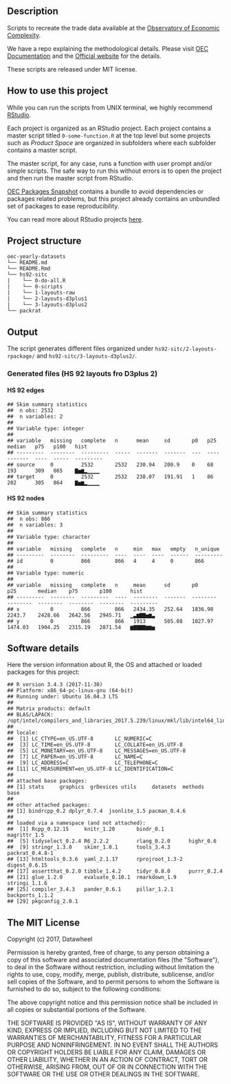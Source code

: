 
<!-- README.md is generated from README.Rmd. Please edit that file -->
Description
-----------

Scripts to recreate the trade data available at the [Observatory of Economic Complexity](http://atlas.media.mit.edu/en/).

We have a repo explaining the methodological details. Please visit [OEC Documentation](https://observatory-economic-complexity.github.io/oec-documentation/) and the [Official website](http://atlas.media.mit.edu/en/) for the details.

These scripts are released under MIT license.

How to use this project
-----------------------

While you can run the scripts from UNIX terminal, we highly recommend [RStudio](https://www.rstudio.com/).

Each project is organized as an RStudio project. Each project contains a master script titled `0-some-function.R` at the top level but some projects such as *Product Space* are organized in subfolders where each subfolder contains a master script.

The master script, for any case, runs a function with user prompt and/or simple scripts. The safe way to run this without errors is to open the project and then run the master script from RStudio.

[OEC Packages Snapshot](https://github.com/observatory-economic-complexity/oec-packages-snapshot) contains a bundle to avoid dependencies or packages related problems, but this project already contains an unbundled set of packages to ease reproducibility.

You can read more about RStudio projects [here](https://support.rstudio.com/hc/en-us/articles/200526207-Using-Projects).

Project structure
-----------------

    oec-yearly-datasets
    └── README.md
    └── README.Rmd
    └── hs92-sitc
    |    └── 0-do-all.R
    |    └── 0-scripts
    |    └── 1-layouts-raw
    |    └── 2-layouts-d3plus1
    |    └── 3-layouts-d3plus2
    └── packrat

Output
------

The script generates different files organized under `hs92-sitc/2-layouts-rpackage/` and `hs92-sitc/3-layouts-d3plus2/`.

### Generated files (HS 92 layouts fro D3plus 2)

#### HS 92 edges

    ## Skim summary statistics  
    ##  n obs: 2532    
    ##  n variables: 2    
    ## 
    ## Variable type: integer
    ## 
    ## variable   missing   complete   n      mean     sd       p0   p25   median   p75   p100   hist     
    ## ---------  --------  ---------  -----  -------  -------  ---  ----  -------  ----  -----  ---------
    ## source     0         2532       2532   230.94   200.9    0    68    193      309   865    ▇▅▆▂▁▁▁▁ 
    ## target     0         2532       2532   238.07   191.91   1    86    202      305   864    ▇▅▆▂▁▁▁▁

#### HS 92 nodes

    ## Skim summary statistics  
    ##  n obs: 866    
    ##  n variables: 3    
    ## 
    ## Variable type: character
    ## 
    ## variable   missing   complete   n     min   max   empty   n_unique 
    ## ---------  --------  ---------  ----  ----  ----  ------  ---------
    ## id         0         866        866   4     4     0       866      
    ## 
    ## Variable type: numeric
    ## 
    ## variable   missing   complete   n     mean      sd       p0        p25       median    p75       p100      hist     
    ## ---------  --------  ---------  ----  --------  -------  --------  --------  --------  --------  --------  ---------
    ## x          0         866        866   2434.35   252.64   1836.98   2243.7    2428.66   2642.56   2945.71   ▁▃▆▇▇▅▆▃ 
    ## y          0         866        866   1913      505.08   1027.97   1474.03   1904.25   2315.19   2871.54   ▆▇▇▇▇▆▆▅

Software details
----------------

Here the version information about R, the OS and attached or loaded packages for this project:

    ## R version 3.4.3 (2017-11-30)
    ## Platform: x86_64-pc-linux-gnu (64-bit)
    ## Running under: Ubuntu 16.04.3 LTS
    ## 
    ## Matrix products: default
    ## BLAS/LAPACK: /opt/intel/compilers_and_libraries_2017.5.239/linux/mkl/lib/intel64_lin/libmkl_gf_lp64.so
    ## 
    ## locale:
    ##  [1] LC_CTYPE=en_US.UTF-8       LC_NUMERIC=C              
    ##  [3] LC_TIME=en_US.UTF-8        LC_COLLATE=en_US.UTF-8    
    ##  [5] LC_MONETARY=en_US.UTF-8    LC_MESSAGES=en_US.UTF-8   
    ##  [7] LC_PAPER=en_US.UTF-8       LC_NAME=C                 
    ##  [9] LC_ADDRESS=C               LC_TELEPHONE=C            
    ## [11] LC_MEASUREMENT=en_US.UTF-8 LC_IDENTIFICATION=C       
    ## 
    ## attached base packages:
    ## [1] stats     graphics  grDevices utils     datasets  methods   base     
    ## 
    ## other attached packages:
    ## [1] bindrcpp_0.2 dplyr_0.7.4  jsonlite_1.5 pacman_0.4.6
    ## 
    ## loaded via a namespace (and not attached):
    ##  [1] Rcpp_0.12.15     knitr_1.20       bindr_0.1        magrittr_1.5    
    ##  [5] tidyselect_0.2.4 R6_2.2.2         rlang_0.2.0      highr_0.6       
    ##  [9] stringr_1.3.0    skimr_1.0.1      tools_3.4.3      packrat_0.4.8-1 
    ## [13] htmltools_0.3.6  yaml_2.1.17      rprojroot_1.3-2  digest_0.6.15   
    ## [17] assertthat_0.2.0 tibble_1.4.2     tidyr_0.8.0      purrr_0.2.4     
    ## [21] glue_1.2.0       evaluate_0.10.1  rmarkdown_1.9    stringi_1.1.6   
    ## [25] compiler_3.4.3   pander_0.6.1     pillar_1.2.1     backports_1.1.2 
    ## [29] pkgconfig_2.0.1

The MIT License
---------------

Copyright (c) 2017, Datawheel

Permission is hereby granted, free of charge, to any person obtaining a copy of this software and associated documentation files (the "Software"), to deal in the Software without restriction, including without limitation the rights to use, copy, modify, merge, publish, distribute, sublicense, and/or sell copies of the Software, and to permit persons to whom the Software is furnished to do so, subject to the following conditions:

The above copyright notice and this permission notice shall be included in all copies or substantial portions of the Software.

THE SOFTWARE IS PROVIDED "AS IS", WITHOUT WARRANTY OF ANY KIND, EXPRESS OR IMPLIED, INCLUDING BUT NOT LIMITED TO THE WARRANTIES OF MERCHANTABILITY, FITNESS FOR A PARTICULAR PURPOSE AND NONINFRINGEMENT. IN NO EVENT SHALL THE AUTHORS OR COPYRIGHT HOLDERS BE LIABLE FOR ANY CLAIM, DAMAGES OR OTHER LIABILITY, WHETHER IN AN ACTION OF CONTRACT, TORT OR OTHERWISE, ARISING FROM, OUT OF OR IN CONNECTION WITH THE SOFTWARE OR THE USE OR OTHER DEALINGS IN THE SOFTWARE.
